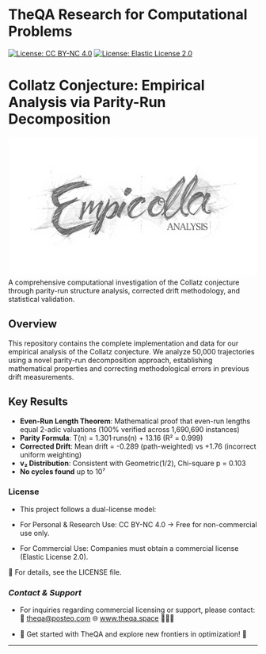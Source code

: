 # TheQA Research for Computational Problems

[![License: CC BY-NC 4.0](https://img.shields.io/badge/License-CC%20BY--NC%204.0-blue.svg)](https://creativecommons.org/licenses/by-nc/4.0/)
[![License: Elastic License 2.0](https://img.shields.io/badge/Commercial%20License-ELv2-orange)](LICENSE-COMMERCIAL.txt)

# Collatz Conjecture: Empirical Analysis via Parity-Run Decomposition
![EMPICOLLA](https://github.com/hermannhart/empicolla/blob/main/empicolla.jpg)
A comprehensive computational investigation of the Collatz conjecture through parity-run structure analysis, corrected drift methodology, and statistical validation.

## Overview

This repository contains the complete implementation and data for our empirical analysis of the Collatz conjecture. We analyze 50,000 trajectories using a novel parity-run decomposition approach, establishing mathematical properties and correcting methodological errors in previous drift measurements.

## Key Results

- **Even-Run Length Theorem**: Mathematical proof that even-run lengths equal 2-adic valuations (100% verified across 1,690,690 instances)
- **Parity Formula**: T(n) = 1.301·runs(n) + 13.16 (R² = 0.999)
- **Corrected Drift**: Mean drift = -0.289 (path-weighted) vs +1.76 (incorrect uniform weighting)
- **v₂ Distribution**: Consistent with Geometric(1/2), Chi-square p = 0.103
- **No cycles found** up to 10⁷

### **License**
- This project follows a dual-license model:

- For Personal & Research Use: CC BY-NC 4.0 → Free for non-commercial use only.
- For Commercial Use: Companies must obtain a commercial license (Elastic License 2.0).

📜 For details, see the LICENSE file.


### ***Contact & Support***

- For inquiries regarding commercial licensing or support, please contact:📧 theqa@posteo.com 🌐 www.theqa.space 🚀🚀🚀

- 🚀 Get started with TheQA and explore new frontiers in optimization! 🚀

---
